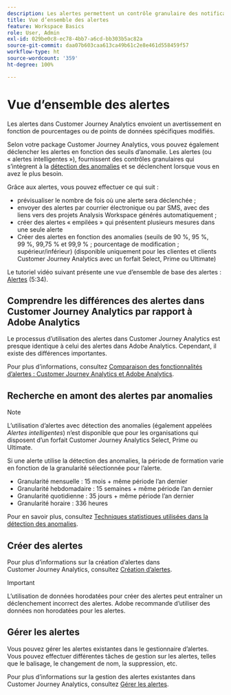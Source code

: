 ```yaml
---
description: Les alertes permettent un contrôle granulaire des notifications et leur intégration à la détection des anomalies.
title: Vue d’ensemble des alertes
feature: Workspace Basics
role: User, Admin
exl-id: 029be0c8-ec78-4bb7-a6cd-bb303b5ac82a
source-git-commit: daa07b603caa613ca49b61c2e8e461d558459f57
workflow-type: ht
source-wordcount: '359'
ht-degree: 100%

---
```


# Vue d’ensemble des alertes

Les alertes dans Customer Journey Analytics envoient un avertissement en fonction de pourcentages ou de points de données spécifiques modifiés.

Selon votre package Customer Journey Analytics, vous pouvez également déclencher les alertes en fonction des seuils d’anomalie. Les alertes (ou « alertes intelligentes »), fournissent des contrôles granulaires qui s’intègrent à la [détection des anomalies](/help/analysis-workspace/c-anomaly-detection/anomaly-detection.md) et se déclenchent lorsque vous en avez le plus besoin.

Grâce aux alertes, vous pouvez effectuer ce qui suit :

* prévisualiser le nombre de fois où une alerte sera déclenchée ;
* envoyer des alertes par courrier électronique ou par SMS, avec des liens vers des projets Analysis Workspace générés automatiquement ;
* créer des alertes « empilées » qui présentent plusieurs mesures dans une seule alerte
* Créer des alertes en fonction des anomalies (seuils de 90 %, 95 %, 99 %, 99,75 % et 99,9 % ; pourcentage de modification ; supérieur/inférieur) (disponible uniquement pour les clientes et clients Customer Journey Analytics avec un forfait Select, Prime ou Ultimate)

Le tutoriel vidéo suivant présente une vue d’ensemble de base des alertes : [Alertes](https://experienceleague.adobe.com/docs/analytics-learn/tutorials/data-science/intelligent-alerts.html?lang=fr) (5:34).

## Comprendre les différences des alertes dans Customer Journey Analytics par rapport à Adobe Analytics

Le processus d’utilisation des alertes dans Customer Journey Analytics est presque identique à celui des alertes dans Adobe Analytics. Cependant, il existe des différences importantes.

Pour plus d’informations, consultez [Comparaison des fonctionnalités d’alertes : Customer Journey Analytics et Adobe Analytics](/help/components/c-intelligent-alerts/alerts-feature-comparison.md).

## Recherche en amont des alertes par anomalies

>[!NOTE]
>
>L’utilisation d’alertes avec détection des anomalies (également appelées _Alertes intelligentes_) n’est disponible que pour les organisations qui disposent d’un forfait Customer Journey Analytics Select, Prime ou Ultimate.

Si une alerte utilise la détection des anomalies, la période de formation varie en fonction de la granularité sélectionnée pour l’alerte.

* Granularité mensuelle : 15 mois + même période l’an dernier
* Granularité hebdomadaire : 15 semaines + même période l’an dernier
* Granularité quotidienne : 35 jours + même période l’an dernier
* Granularité horaire : 336 heures

Pour en savoir plus, consultez [Techniques statistiques utilisées dans la détection des anomalies](/help/analysis-workspace/c-anomaly-detection/statistics-anomaly-detection.md).

## Créer des alertes

Pour plus d’informations sur la création d’alertes dans Customer Journey Analytics, consultez [Création d’alertes](/help/components/c-intelligent-alerts/alert-builder.md).

>[!IMPORTANT]
>
>L’utilisation de données horodatées pour créer des alertes peut entraîner un déclenchement incorrect des alertes. Adobe recommande d’utiliser des données non horodatées pour les alertes.

## Gérer les alertes

Vous pouvez gérer les alertes existantes dans le gestionnaire d’alertes. Vous pouvez effectuer différentes tâches de gestion sur les alertes, telles que le balisage, le changement de nom, la suppression, etc.

Pour plus d’informations sur la gestion des alertes existantes dans Customer Journey Analytics, consultez [Gérer les alertes](/help/components/c-intelligent-alerts/alert-manager.md).
